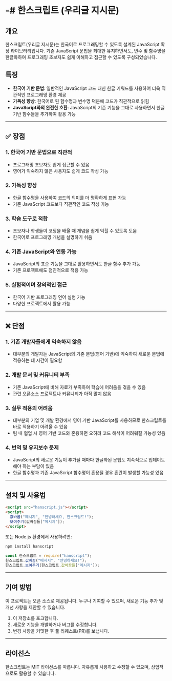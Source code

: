 # -# 한스크립트 (우리글 지시문)

## 개요
한스크립트(우리글 지시문)는 한국어로 프로그래밍할 수 있도록 설계된 JavaScript 확장 라이브러리입니다. 기존 JavaScript 문법을 최대한 유지하면서도, 변수 및 함수명을 한글화하여 프로그래밍 초보자도 쉽게 이해하고 접근할 수 있도록 구성되었습니다.

## 특징
- **한국어 기반 문법**: 일반적인 JavaScript 코드 대신 한글 키워드를 사용하여 더욱 직관적인 프로그래밍 환경 제공
- **가독성 향상**: 한국어로 된 함수명과 변수명 덕분에 코드가 직관적으로 읽힘
- **JavaScript와의 완전한 호환**: JavaScript의 기존 기능을 그대로 사용하면서 한글 기반 함수들을 추가하여 활용 가능

---

## ✅ 장점

### 1. **한국어 기반 문법으로 직관적**
- 프로그래밍 초보자도 쉽게 접근할 수 있음
- 영어가 익숙하지 않은 사용자도 쉽게 코드 작성 가능

### 2. **가독성 향상**
- 한글 함수명을 사용하여 코드의 의미를 더 명확하게 표현 가능
- 기존 JavaScript 코드보다 직관적인 코드 작성 가능

### 3. **학습 도구로 적합**
- 초보자나 학생들이 코딩을 배울 때 개념을 쉽게 익힐 수 있도록 도움
- 한국어로 프로그래밍 개념을 설명하기 쉬움

### 4. **기존 JavaScript와 연동 가능**
- JavaScript의 표준 기능을 그대로 활용하면서도 한글 함수 추가 가능
- 기존 프로젝트에도 점진적으로 적용 가능

### 5. **실험적이며 창의적인 접근**
- 한국어 기반 프로그래밍 언어 실험 가능
- 다양한 프로젝트에서 활용 가능

---

## ❌ 단점

### 1. **기존 개발자들에게 익숙하지 않음**
- 대부분의 개발자는 JavaScript의 기존 문법(영어 기반)에 익숙하여 새로운 문법에 적응하는 데 시간이 필요함

### 2. **개발 문서 및 커뮤니티 부족**
- 기존 JavaScript에 비해 자료가 부족하여 학습에 어려움을 겪을 수 있음
- 관련 오픈소스 프로젝트나 커뮤니티가 아직 많지 않음

### 3. **실무 적용의 어려움**
- 대부분의 기업 및 개발 환경에서 영어 기반 JavaScript를 사용하므로 한스크립트를 바로 적용하기 어려울 수 있음
- 팀 내 협업 시 영어 기반 코드와 혼용하면 오히려 코드 해석이 어려워질 가능성 있음

### 4. **번역 및 유지보수 문제**
- JavaScript의 새로운 기능이 추가될 때마다 한글화된 문법도 지속적으로 업데이트해야 하는 부담이 있음
- 한글 함수명과 기존 JavaScript 함수명이 혼용될 경우 혼란이 발생할 가능성 있음

---

## 설치 및 사용법
```html
<script src="hanscript.js"></script>
<script>
  값바꿈("메시지", "안녕하세요, 한스크립트!");
  보여주기(값바꿈들["메시지"]);
</script>
```

또는 Node.js 환경에서 사용하려면:
```sh
npm install hanscript
```
```js
const 한스크립트 = require("hanscript");
한스크립트.값바꿈("메시지", "안녕하세요!");
한스크립트.보여주기(한스크립트.값바꿈들["메시지"]);
```

---

## 기여 방법
이 프로젝트는 오픈 소스로 제공됩니다. 누구나 기여할 수 있으며, 새로운 기능 추가 및 개선 사항을 제안할 수 있습니다.

1. 이 저장소를 포크합니다.
2. 새로운 기능을 개발하거나 버그를 수정합니다.
3. 변경 사항을 커밋한 후 풀 리퀘스트(PR)를 보냅니다.

---

## 라이선스
한스크립트는 MIT 라이선스를 따릅니다. 자유롭게 사용하고 수정할 수 있으며, 상업적으로도 활용할 수 있습니다.

